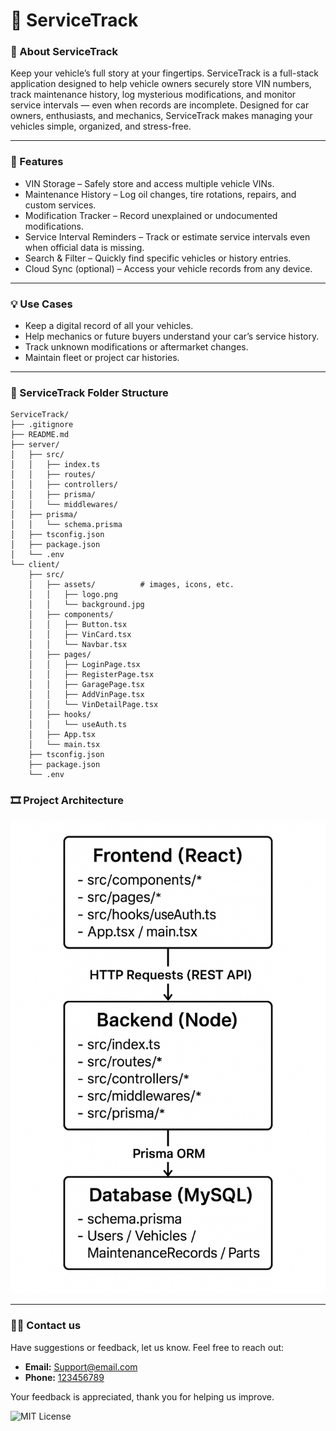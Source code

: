 # 🚗 ServiceTrack

### 🌟 About ServiceTrack
Keep your vehicle’s full story at your fingertips. ServiceTrack is a full-stack application designed to help vehicle owners securely store VIN numbers, track maintenance history, log mysterious modifications, and monitor service intervals — even when records are incomplete. Designed for car owners, enthusiasts, and mechanics, ServiceTrack makes managing your vehicles simple, organized, and stress-free.

---

### 🧰 Features
- VIN Storage – Safely store and access multiple vehicle VINs.  
- Maintenance History – Log oil changes, tire rotations, repairs, and custom services.  
- Modification Tracker – Record unexplained or undocumented modifications.  
- Service Interval Reminders – Track or estimate service intervals even when official data is missing.  
- Search & Filter – Quickly find specific vehicles or history entries.  
- Cloud Sync (optional) – Access your vehicle records from any device.

---

### 💡 Use Cases
- Keep a digital record of all your vehicles.  
- Help mechanics or future buyers understand your car’s service history.  
- Track unknown modifications or aftermarket changes.  
- Maintain fleet or project car histories.

---

### 📁 ServiceTrack Folder Structure
```
ServiceTrack/
├── .gitignore
├── README.md
├── server/
│   ├── src/
│   │   ├── index.ts
│   │   ├── routes/
│   │   ├── controllers/
│   │   ├── prisma/
│   │   └── middlewares/
│   ├── prisma/
│   │   └── schema.prisma
│   ├── tsconfig.json
│   ├── package.json
│   └── .env
└── client/
    ├── src/
    │   ├── assets/          # images, icons, etc.
    │   │   ├── logo.png
    │   │   └── background.jpg
    │   ├── components/
    │   │   ├── Button.tsx
    │   │   ├── VinCard.tsx
    │   │   └── Navbar.tsx
    │   ├── pages/
    │   │   ├── LoginPage.tsx
    │   │   ├── RegisterPage.tsx
    │   │   ├── GaragePage.tsx
    │   │   ├── AddVinPage.tsx
    │   │   └── VinDetailPage.tsx
    │   ├── hooks/
    │   │   └── useAuth.ts
    │   ├── App.tsx
    │   └── main.tsx
    ├── tsconfig.json
    ├── package.json
    └── .env
```
### 🎞️ Project Architecture

![App-architecture](./docs/images/Fullstack-arch.png)


---
### 🧑‍💻 Contact us 
Have suggestions or feedback, let us know. Feel free to reach out: 

- **Email:** [Support@email.com ](malto:email@example.com)
- **Phone:** [123456789](tel:123456789)

Your feedback is appreciated, thank you for helping us improve. 



![MIT License](https://img.shields.io/badge/License-MIT-blue.svg)
